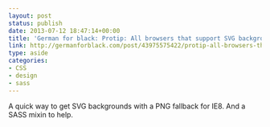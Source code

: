 ```yaml
---
layout: post
status: publish
date: 2013-07-12 18:47:14+00:00
title: 'German for black: Protip: All browsers that support SVG background images also supports multiple background images.'
link: http://germanforblack.com/post/43975575422/protip-all-browsers-that-support-svg-background-images
type: aside
categories:
- CSS
- design
- sass
---
```


A quick way to get SVG backgrounds with a PNG fallback for IE8. And a SASS mixin to help.
